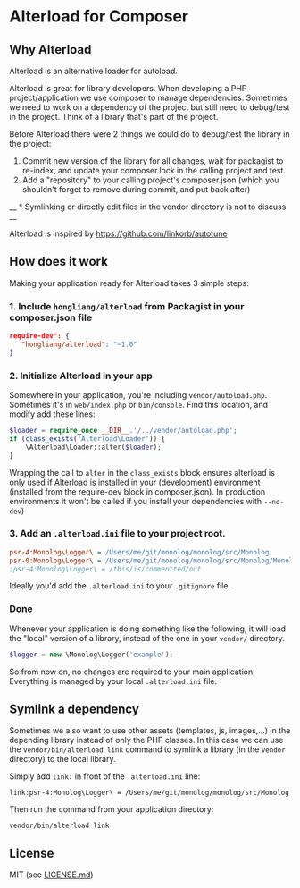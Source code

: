 # Alterload for Composer

## Why Alterload

Alterload is an alternative loader for autoload.

Alterload is great for library developers.
When developing a PHP project/application we use composer to manage dependencies. Sometimes we need to work on a dependency of the project but still need to debug/test in the project. Think of a library that's part of the project.

Before Alterload there were 2 things we could do to debug/test the library in the project:

1. Commit new version of the library for all changes, wait for packagist to re-index, and update your composer.lock in the calling project and test.
2. Add a "repository" to your calling project's composer.json (which you shouldn't forget to remove during commit, and put back after)

__ * Symlinking or directly edit files in the vendor directory is not to discuss __

Alterload is inspired by https://github.com/linkorb/autotune

## How does it work

Making your application ready for Alterload takes 3 simple steps:

### 1. Include `hongliang/alterload` from Packagist in your composer.json file

```json
require-dev": {
   "hongliang/alterload": "~1.0"
}
```

### 2. Initialize Alterload in your app

Somewhere in your application, you're including `vendor/autoload.php`. Sometimes it's in `web/index.php` or `bin/console`. Find this location, and modify add these lines:

```php
$loader = require_once __DIR__.'/../vendor/autoload.php';
if (class_exists('Alterload\Loader')) {
    \Alterload\Loader::alter($loader);
}
```
Wrapping the call to `alter` in the `class_exists` block ensures alterload is only used if Alterload is installed in your (development) environment (installed from the require-dev block in composer.json). In production environments it won't be called if you install your dependencies with `--no-dev`)

### 3. Add an `.alterload.ini` file to your project root.

```ini
psr-4:Monolog\Logger\ = /Users/me/git/monolog/monolog/src/Monolog
psr-0:Monolog\Logger\ = /Users/me/git/monolog/monolog/src/Monolog/Monolog/Monolog
;psr-4:Monolog\Logger\ = /this/is/commentted/out

```

Ideally you'd add the `.alterload.ini` to your `.gitignore` file.

### Done

Whenever your application is doing something like the following, it will load the "local" version of a library, instead of the one in your `vendor/` directory.

```php
$logger = new \Monolog\Logger('example');
```

So from now on, no changes are required to your main application. Everything is managed by your local `.alterload.ini` file.

## Symlink a dependency
Sometimes we also want to use other assets (templates, js, images,...) in the depending library instead of only the PHP classes. In this case we can use the `vendor/bin/alterload link` command to symlink a library (in the `vendor` directory) to the local library.

Simply add `link:` in front of the `.alterload.ini` line: 
```
link:psr-4:Monolog\Logger\ = /Users/me/git/monolog/monolog/src/Monolog
```
Then run the command from your application directory:
```
vendor/bin/alterload link
```

## License

MIT (see [LICENSE.md](LICENSE.md))

